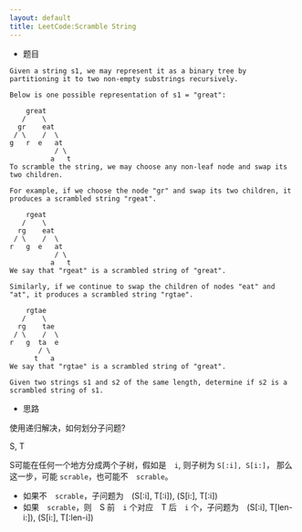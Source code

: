 ```yaml
---
layout: default
title: LeetCode:Scramble String
---
```


* 题目

```
Given a string s1, we may represent it as a binary tree by partitioning it to two non-empty substrings recursively.

Below is one possible representation of s1 = "great":

    great
   /    \
  gr    eat
 / \    /  \
g   r  e   at
           / \
          a   t
To scramble the string, we may choose any non-leaf node and swap its two children.

For example, if we choose the node "gr" and swap its two children, it produces a scrambled string "rgeat".

    rgeat
   /    \
  rg    eat
 / \    /  \
r   g  e   at
           / \
          a   t
We say that "rgeat" is a scrambled string of "great".

Similarly, if we continue to swap the children of nodes "eat" and "at", it produces a scrambled string "rgtae".

    rgtae
   /    \
  rg    tae
 / \    /  \
r   g  ta  e
       / \
      t   a
We say that "rgtae" is a scrambled string of "great".

Given two strings s1 and s2 of the same length, determine if s2 is a scrambled string of s1.
```

* 思路

使用递归解决，如何划分子问题?

S, T

S可能在任何一个地方分成两个子树，假如是　`i`, 则子树为 `S[:i], S[i:]`，
那么这一步，可能 `scrable`，也可能不　`scrable`。

* 如果不　`scrable`，子问题为　(S[:i], T[:i]), (S[i:], T[:i])
* 如果　`scrable`，则　S 前　`i` 个对应　T 后　`i` 个，子问题为　(S[:i], T[len-i:]), (S[i:], T[:len-i])



